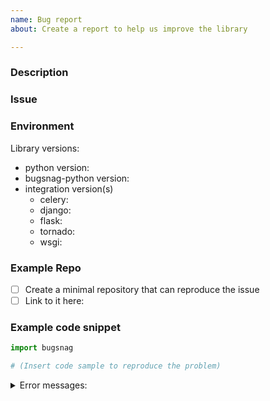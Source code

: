 ```yaml
---
name: Bug report
about: Create a report to help us improve the library

---
```


### Description
<!-- A quick description of what you're trying to accomplish -->

### Issue
<!--
  What went wrong?
-->

### Environment

Library versions:

- python version:
- bugsnag-python version:
- integration version(s)
  - celery:
  - django:
  - flask:
  - tornado:
  - wsgi:

<!--
  Below are a few approaches you might take to communicate the issue, in
  descending order of awesomeness. Please choose one and feel free to delete
  the others from this template.
-->
### Example Repo

- [ ] Create a minimal repository that can reproduce the issue
- [ ] Link to it here:

### Example code snippet

```python
import bugsnag

# (Insert code sample to reproduce the problem)
```

<!-- Error messages, if any -->
<details><summary>Error messages:</summary>

```

```
</details>
